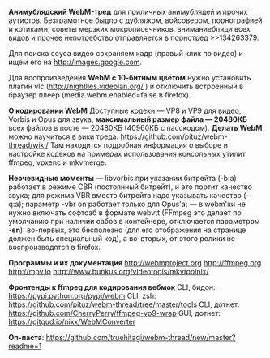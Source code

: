 **Анимублядский WebM-тред**
для приличных анимублядей и прочих аутистов.
Безграмотное быдло с дубляжом, войсовером, порнографией и котиками, советы мерзких мокрописечников, вниманиебляди всех видов и прочее непотребство отправляется в порнотред >>134263379.

Для поиска сoуса видео сохраняем кадр (правый клик по видео) и ищем его на http://images.google.com.

Для воспроизведения **WebM с 10-битным цветом** нужно установить плагин vlc (http://nightlies.videolan.org/ ) и отключить встроенный в браузер плеер (media.webm.enabled=false в firefox).

**О кодировании WebM**
Доступные кодеки — VP8 и VP9 для видео, Vorbis и Opus для звука, **максимальный размер файла — 20480КБ** всех файлов в посте — 20480КБ (40960КБ с пасскодом).
**Делать WebM** можно научиться в вики треда: https://github.com/pituz/webm-thread/wiki/
Там находится подробная информация о выборе и настройке кодеков на примерах использования консольных утилит ffmpeg, vpxenc и mkvmerge.

**Неочевидные моменты**
— libvorbis при указании битрейта (-b:a) работает в режиме CBR (постоянный битрейт), и это портит качество звука; для режима VBR вместо битрейта надо указывать качество (-q:a); параметр -vbr on работает только для Opus'а;
— в webm'ки не нужно включать софтсаб в формате webvtt (FFmpeg это делает по умолчанию при наличии сабов в контейнере, отключается параметром **-sn**): во-первых, это бесполезно (для его отображения на странице должен быть специальный код), а во-вторых, от этого ролики не воспроизводятся в firefox.

**Программы и их документация**
http://webmproject.org http://ffmpeg.org http://mpv.io http://www.bunkus.org/videotools/mkvtoolnix/

**Фронтенды к ffmpeg для кодирования вебмок**
CLI, бидон: https://pypi.python.org/pypi/webm
CLI, zsh: https://github.com/pituz/webm-thread/tree/master/tools
CLI, дотнет: https://github.com/CherryPerry/ffmpeg-vp9-wrap
GUI, дотнет: https://gitgud.io/nixx/WebMConverter

**Оп-паста**: https://github.com/truehitagi/webm-thread/new/master?readme=1
